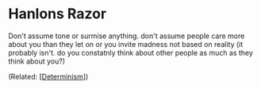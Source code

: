 # Hanlons Razor

Don't assume tone or surmise anything. don't assume people care more about you than they let on or you invite madness not based on reality (it probably isn't. do you constatnly think about other people as much as they think about you?)

(Related: [[Determinism]])


[//begin]: # "Autogenerated link references for markdown compatibility"
[Determinism]: determinism "Determinism"
[//end]: # "Autogenerated link references"
